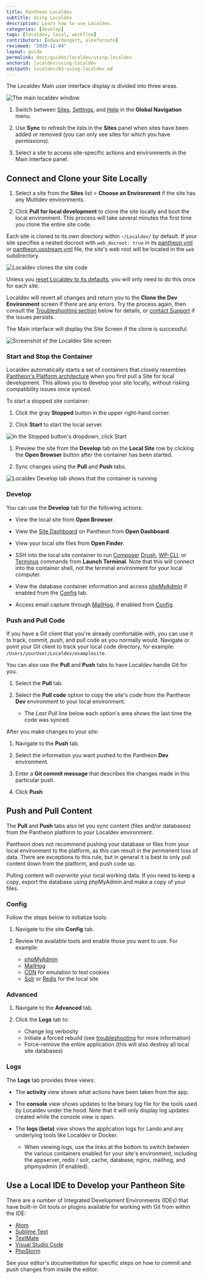 ```yaml
---
title: Pantheon Localdev
subtitle: Using Localdev
description: Learn how to use Localdev.
categories: [develop]
tags: [localdev, local, workflow]
contributors: [edwardangert, alexfornuto]
reviewed: "2020-12-04"
layout: guide
permalink: docs/guides/localdev/using-localdev
anchorid: localdev/using-localdev
editpath: localdev/03-using-localdev.md
---
```


The Localdev Main user interface display is divided into three areas.

![The main localdev window](../../../images/localdev/localdev-overview.png)

1. Switch between [Sites](#connect-and-clone-your-site-locally), [Settings](#settings), and [Help](#help) in the **Global Navigation** menu.

1. Use **Sync** to refresh the lists in the **Sites** panel when sites have been added or removed (you can only see sites for which you have permissions). 

1. Select a site to access site-specific actions and environments in the Main interface panel.

## Connect and Clone your Site Locally

1. Select a site from the **Sites** list > **Choose an Environment** if the site has any Multidev environments. 

1. Click **Pull for local development** to clone the site locally and boot the local environment. This process will take several minutes the first time you clone the entire site code.

Each site is cloned to its own directory within `~/Localdev/` by default. If your site specifies a nested docroot with `web_docroot: true` in its [pantheon.yml](/pantheon-yml/#site-local-configurations-pantheonyml) or [pantheon.upstream.yml](/pantheon-yml/#custom-upstream-configurations-pantheonupstreamyml) file, the site's web root will be located in the `web` subdirectory.

![Localdev clones the site code](../../../images/localdev/localdev-cloning-site.png)

Unless you [reset Localdev to its defaults](#log-out-and-reset-to-defaults), you will only need to do this once for each site.

Localdev will revert all changes and return you to the **Clone the Dev Environment** screen if there are any errors. Try the process again, then consult the [Troubleshooting section](/guides/localdev/troubleshoot-support#faq) below for details, or [contact Support](/guides/localdev/troubleshoot-support#contact-support) if the issues persists.

The Main interface will display the Site Screen if the clone is successful.

![Screenshot of the Localdev Site screen](../../../images/localdev/localdev-site-running-screen.png)

### Start and Stop the Container

Localdev automatically starts a set of containers that closely resembles [Pantheon's Platform architecture](https://pantheon.io/features/elastic-hosting?docs) when you first pull a Site for local development. This allows you to develop your site locally, without risking compatibility issues once synced.

To start a stopped site container:

1. Click the gray **Stopped** button in the upper right-hand corner. 

1. Click **Start** to start the local server.

  ![In the Stopped button's dropdown, click Start](../../../images/localdev/localdev-start-destroy.png)

1. Preview the site from the <i className="fa fa-wrench"></i> **Develop** tab on the **Local Site** row by clicking the **Open Browser** button after the container has been started. 

1. Sync changes using the <i className="fa fa-arrow-down"></i> **Pull** and <i className="fa fa-arrow-up"></i> **Push** tabs.

![Localdev Develop tab shows that the container is running](../../../images/localdev/localdev-develop-tab-container-running.png)

### Develop

You can use the **<i className="fa fa-wrench"></i> Develop** tab for the following actions:

- View the local site from **Open Browser**.

- View the [Site Dashboard](/guides/account-mgmt/workspace-sites-teams/sites) on Pantheon from **Open Dashboard**.

- View your local site files from **Open Finder**.

- SSH into the local site container to run [Composer](/guides/composer) [Drush](/drush), [WP-CLI](/wp-cli), or [Terminus](/terminus) commands from **Launch Terminal**. Note that this will connect into the container shell, not the terminal environment for your local computer.

- View the database container information and access [phpMyAdmin](https://www.phpmyadmin.net/) if enabled from the [Config](#Config) tab.

- Access email capture through [MailHog](https://github.com/mailhog/MailHog), if enabled from [Config](#config).

### Push and Pull Code

If you have a Git client that you're already comfortable with, you can use it to track, commit, push, and pull code as you normally would. Navigate or point your Git client to track your local code directory, for example: `/Users/yourUser/Localdev/examplesite`.

You can also use the **<i className="fa fa-arrow-down"></i> Pull** and **<i className="fa fa-arrow-up"></i> Push** tabs to have Localdev handle Git for you.

1. Select the **Pull** tab.

1. Select the **Pull code** option to copy the site's code from the Pantheon **Dev** environment to your local environment. 
  
    - The *Last Pull* line below each option's area shows the last time the code was synced.

After you make changes to your site:

1. Navigate to the **<i className="fa fa-arrow-up"></i> Push** tab.

1. Select the information you want pushed to the Pantheon **Dev** environment.

1. Enter a **Git commit message** that describes the changes made in this particular push.

1. Click **Push**.

## Push and Pull Content

The **<i className="fa fa-arrow-down"></i> Pull** and **<i className="fa fa-arrow-up"></i> Push** tabs also let you sync content (files and/or databases) from the Pantheon platform to your Localdev environment.

<Alert title="Warning" type="danger">

Pantheon does not recommend pushing your database or files from your local environment to the platform, as this can result in the *permanent* loss of data. There are exceptions to this rule, but in general it is best to only pull content down from the platform, and push code up.

Pulling content will *overwrite* your local working data. If you need to keep a copy, export the database using phpMyAdmin and make a copy of your files.

</Alert>

### Config

Follow the steps below to initialize tools:

1. Navigate to the site **<i className="fa fa-cog"></i> Config** tab.

1. Review the available tools and enable those you want to use. For example:

    - [phpMyAdmin](https://www.phpmyadmin.net/)
    - [MailHog](https://github.com/mailhog/MailHog)
    - [CDN](/guides/global-cdn) for emulation to test cookies
    - [Solr](/solr) or [Redis](/guides/object-cache) for the local site

### Advanced

1. Navigate to the **<i className="fa fa-bolt"></i> Advanced** tab.

1. Click the **<i className="fa fa-bug"></i> Logs** tab to:

    - Change log verbosity
    - Initiate a forced rebuild (see [troubleshooting](/guides/localdev/troubleshoot-support) for more information)
    - Force-remove the entire application (this will also destroy all local site databases)

### Logs

The **<i className="fa fa-bug"></i> Logs** tab provides three views:

- The **activity** view shows what actions have been taken from the app.

- The **console** view shows updates to the binary log file for the tools used by Localdev under the hood. Note that it will only display log updates created while the console view is open.

- The **logs (beta)** view shows the application logs for Lando and any underlying tools like Localdev or Docker.

  - When viewing logs, use the links at the bottom to switch between the various containers enabled for your site's environment, including the appserver, redis / solr, cache, database, nginx, mailhog, and phpmyadmin (if enabled).

## Use a Local IDE to Develop your Pantheon Site

There are a number of Integrated Development Environments (IDEs) that have built-in Git tools or plugins available for working with Git from within the IDE:

- [Atom](https://atom.io/)
- [Sublime Text](https://www.sublimetext.com/)
- [TextMate](https://macromates.com/)
- [Visual Studio Code](https://code.visualstudio.com)
- [PhpStorm](https://www.jetbrains.com/phpstorm)

See your editor's documentation for specific steps on how to commit and push changes from inside the editor.
